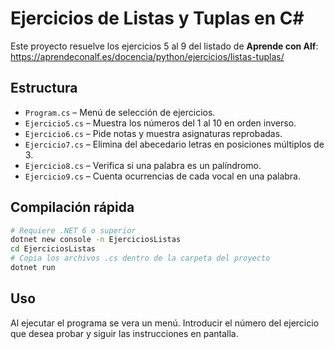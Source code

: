 # Ejercicios de Listas y Tuplas en C#

Este proyecto resuelve los ejercicios 5 al 9 del listado de **Aprende con Alf**:
<https://aprendeconalf.es/docencia/python/ejercicios/listas-tuplas/>

## Estructura

- `Program.cs` – Menú de selección de ejercicios.
- `Ejercicio5.cs` – Muestra los números del 1 al 10 en orden inverso.
- `Ejercicio6.cs` – Pide notas y muestra asignaturas reprobadas.
- `Ejercicio7.cs` – Elimina del abecedario letras en posiciones múltiplos de 3.
- `Ejercicio8.cs` – Verifica si una palabra es un palíndromo.
- `Ejercicio9.cs` – Cuenta ocurrencias de cada vocal en una palabra.

## Compilación rápida

```bash
# Requiere .NET 6 o superior
dotnet new console -n EjerciciosListas
cd EjerciciosListas
# Copia los archivos .cs dentro de la carpeta del proyecto
dotnet run
```

## Uso

Al ejecutar el programa se vera un menú. Introducir el número del ejercicio que desea probar y siguir las instrucciones en pantalla.

